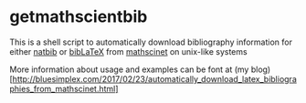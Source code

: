 # getmathscientbib

This is a shell script to automatically download bibliography information for
either
[natbib](https://www.sharelatex.com/learn/Bibliography_management_with_natbib)
or
[bibLaTeX](https://www.sharelatex.com/learn/Bibliography_management_with_biblatex)
from [mathscinet](http://www.ams.org/mathscinet/) on unix-like systems

More information about usage and examples can be font at (my
blog)[http://bluesimplex.com/2017/02/23/automatically_download_latex_bibliographies_from_mathscinet.html]
